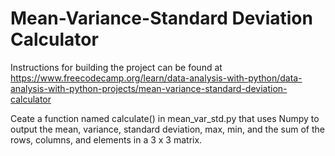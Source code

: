 # Mean-Variance-Standard Deviation Calculator

Instructions for building the project can be found at https://www.freecodecamp.org/learn/data-analysis-with-python/data-analysis-with-python-projects/mean-variance-standard-deviation-calculator

Ceate a function named calculate() in mean_var_std.py that uses Numpy to output the mean, variance, standard deviation, max, min, and the sum of the rows, columns, and elements in a 3 x 3 matrix.
